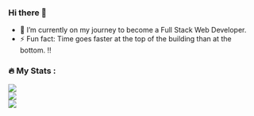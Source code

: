 ### Hi there 👋


- 🔭 I’m currently on my journey to become a Full Stack Web Developer.
- ⚡ Fun fact: Time goes faster at the top of the building than at the bottom. !!

### :fire: My Stats :<br/>
<img src="https://komarev.com/ghpvc/?username=rohityadav-sas&style=flat-square&color=blue" alt=""/><br/>
![](https://github-readme-stats.vercel.app/api?username=rohityadav-sas&theme=radical&hide_border=false&include_all_commits=true&count_private=true)<br/>
![](https://github-readme-stats.vercel.app/api/top-langs/?username=rohityadav-sas&theme=radical&hide_border=false&include_all_commits=true&count_private=true&layout=compact)<br/>
![](https://github-readme-streak-stats.herokuapp.com/?user=rohityadav-sas&theme=radical&hide_border=false)<br/>
